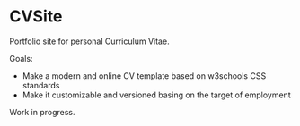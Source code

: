 # CVSite
Portfolio site for personal Curriculum Vitae. 

Goals:
- Make a modern and online CV template based on w3schools CSS standards
- Make it customizable and versioned basing on the target of employment

Work in progress.
